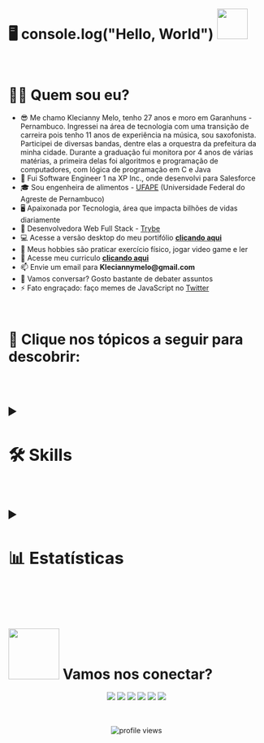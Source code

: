 ### <h1>🖥 console.log("Hello, World") <img src = "https://raw.githubusercontent.com/MartinHeinz/MartinHeinz/master/wave.gif" width ="60px" height="60px"></h1>
<br>
<h1>🥷🏾 Quem sou eu?</h3>
<ul>
  <li>😎 Me chamo Klecianny Melo, tenho 27 anos e moro em Garanhuns - Pernambuco. Ingressei na área de tecnologia com uma transição de carreira pois tenho 11 anos de experiência na música, sou saxofonista. Participei de diversas bandas, dentre elas a orquestra da prefeitura da minha cidade. Durante a graduação fui monitora por 4 anos de várias matérias, a primeira delas foi algoritmos e programação de computadores, com lógica de programação em C e Java</li>
  <li>🏡 Fui Software Engineer 1 na XP Inc., onde desenvolvi para Salesforce</li>
  <li>🎓 Sou engenheira de alimentos - <a href="http://ufape.edu.br/br" target="_blank">UFAPE</a> (Universidade Federal do Agreste de Pernambuco)</li>
  <li>🖥 Apaixonada por Tecnologia, área que impacta bilhões de vidas diariamente</li>
  <li>🔭 Desenvolvedora Web Full Stack - <a href="https://betrybe.com" target="_blank">Trybe</a></li>
  <li>💻 Acesse a versão desktop do meu portifólio <a href="https://portfolio-kecbm.vercel.app/" target="_blank"><b>clicando aqui</b></a></li>
  <li>🤔 Meus hobbies são praticar exercício físico, jogar video game e ler</li>
  <li>📝 Acesse meu curriculo <a href="https://www.cvkeep.com/cv/7e863938f1cc31f1755d834316835807" target="_blank"><b>clicando aqui</b></a></li>
  <li>📫 Envie um email para <b>Kleciannymelo@gmail.com</b></li>
  <li>💬 Vamos conversar? Gosto bastante de debater assuntos</li>
  <li>⚡ Fato engraçado: faço memes de JavaScript no <a href="https://twitter.com/Kecbm" target="_blank">Twitter</a></li>
</ul>
<br>
<h1>🤔 Clique nos tópicos a seguir para descobrir:<h1>
<br>
  <details><summary><h3>🛠 Skills</h3></summary>
  <p>
  <div align="center" style="margin-top: 30px" style="display: inline_block">
  <code><img height="40" width="40" src="https://raw.githubusercontent.com/jmnote/z-icons/master/svg/c.svg"/></code>
  <code><img height="40" width="40" src="https://cdn.jsdelivr.net/gh/devicons/devicon/icons/java/java-original.svg"/></code>
  <code><img title="HTML5" alt="HTML" height="40" width="40" src="https://raw.githubusercontent.com/devicons/devicon/master/icons/html5/html5-original.svg"></code>
  <code><img title="CSS3" alt="CSS" height="40" width="40" src="https://raw.githubusercontent.com/devicons/devicon/master/icons/css3/css3-original.svg"></code>
  <code><img title="JavaScript" alt="JavaScript" height="40" width="40" src="https://raw.githubusercontent.com/devicons/devicon/master/icons/javascript/javascript-plain.svg"></code>
  <code><img title="React" alt="React" height="40" width="40" src="https://raw.githubusercontent.com/devicons/devicon/master/icons/react/react-original.svg"></code>
  <code><img title="Redux" alt="redux" height="40" width="40" src="https://raw.githubusercontent.com/devicons/devicon/master/icons/redux/redux-original.svg"></code>
  <code><img title="Jest" alt="Jest" height="40" width="40" src="https://raw.githubusercontent.com/devicons/devicon/master/icons/jest/jest-plain.svg"></code>
  <code><img src="https://testing-library.com/img/logo-large.png" alt="testing-library" width="40" height="40"/></code>
   <code><img alt="Docker" height="40" width="40" src="https://raw.githubusercontent.com/devicons/devicon/master/icons/docker/docker-original.svg"></code>
  <code><img src="https://cdn.jsdelivr.net/gh/devicons/devicon/icons/mysql/mysql-original.svg" height="40" width="40" /></code>
  <code><img src="https://cdn.jsdelivr.net/gh/devicons/devicon/icons/nodejs/nodejs-original.svg" height="40" width="40" /></code>
   <code><img alt="TypeScript.js" height="40" width="40" src="https://raw.githubusercontent.com/devicons/devicon/master/icons/typescript/typescript-original.svg"></code>
  <code><img src="https://cdn.jsdelivr.net/gh/devicons/devicon/icons/mongodb/mongodb-original.svg" width="40" height="40" /></code>
  <code><img src="https://cdn.jsdelivr.net/gh/devicons/devicon/icons/express/express-original.svg" width="40" height="40" /></code>
  <code><img src="https://cdn.jsdelivr.net/gh/devicons/devicon/icons/mocha/mocha-plain.svg" alt="mocha" height="40" width="40" /></code>
  <code><img src="https://cdn.jsdelivr.net/gh/devicons/devicon/icons/sequelize/sequelize-original.svg" alt="seuelize" height="40" width="40" /></code>
  <code><img src="https://cdn.jsdelivr.net/gh/devicons/devicon/icons/python/python-original.svg" height="40" width="40" /></code>
  <code><img src="https://cdn.jsdelivr.net/gh/devicons/devicon/icons/pytest/pytest-original.svg" height="40" width="40" /></code>
  <code><img src="https://raw.githubusercontent.com/devicons/devicon/master/icons/csharp/csharp-original.svg" alt="csharp" width="40" height="40"/></code>
  <code><img height="40px" width="40" src="https://cdn.jsdelivr.net/gh/devicons/devicon/icons/salesforce/salesforce-original.svg" /></code>
  <code><img alt="Kotlin" height="40px" width="40" src="https://cdn.jsdelivr.net/gh/devicons/devicon/icons/kotlin/kotlin-original.svg" /></code>
  <code><img alt="vercel" height="40px" width="40" src="https://www.svgrepo.com/show/327408/logo-vercel.svg"></code>
  <code><img alt="heroku" height="40px" width="40" src="https://cdn.jsdelivr.net/gh/devicons/devicon/icons/heroku/heroku-plain.svg" /></code>
  <code><img height="40px" width="40" src="https://cdn.jsdelivr.net/gh/devicons/devicon/icons/trello/trello-plain.svg" /></code>
  <code><img src="https://raw.githubusercontent.com/devicons/devicon/master/icons/linux/linux-original.svg" alt="linux" width="40" height="40" /></code>
   <code><img alt="terminal" height="40px" width="40" src="https://cdn.svgporn.com/logos/terminal.svg"></code>
  <code><img alt="npm" height="40" width="40" src="https://cdn.jsdelivr.net/gh/devicons/devicon/icons/npm/npm-original-wordmark.svg" /></code>
  <code><img src="https://cdn.jsdelivr.net/gh/devicons/devicon/icons/eslint/eslint-original.svg" alt="eslint" height="40" width="40" /></code>
  <code><img title="Vscode" alt="Vscode" height="40" width="40" src="https://cdn.jsdelivr.net/gh/devicons/devicon/icons/vscode/vscode-original.svg" /></code>
  <code><img src="https://cdn.jsdelivr.net/gh/devicons/devicon/icons/git/git-original.svg" alt="git" height="40" width="40" /></code>
  <code><img title="GitHub" alt="GitHub" height="40" width="40" src="https://cdn.jsdelivr.net/gh/devicons/devicon/icons/github/github-original.svg" /></code>
</div>
</p>
</details>
<br>
  <details><summary><h3>📊 Estatísticas</h3></summary>
<p align=center>
  <div align=center>
    <a href="https://github.com/Kecbm" title="Kecbm profile">
      <img width=396 src="https://github-readme-stats.vercel.app/api/top-langs/?username=Kecbm&hide=c%23,powershell,Mathematica,Ruby,Objective-C,Objective-C%2b%2b,Cuda&title_color=61dafb&text_color=ffffff&icon_color=61dafb&bg_color=20232a&langs_count=8&layout=compact&border_color=61dafb&hide_border=true" />
    </a>
  <br>
  </div>
</p>
</details>
<br>
  <h1><img src="https://github.com/shahriarshafin/shahriarshafin/blob/development/Assets/handshake.gif?raw=true" width="100" height="100" /> Vamos nos conectar?</h1>
  <div align="center">
  <a href="https://portfolio-kecbm.vercel.app/" target="_blank"><img src="https://img.shields.io/badge/-Portfólio-06D6A0?style=for-the-badge" target="_blank"></a>
  <a href="https://trailblazer.me/id/kecbm" target="_blank"><img src="https://profile.ui.trailhead.com/images/trailblazer-me.svg" target="_blank"></a>
  <a href="https://www.linkedin.com/in/kecbm/" target="_blank"><img src="https://img.shields.io/badge/-LinkedIn-%230077B5?style=for-the-badge&logo=linkedin&logoColor=white" target="_blank"></a> 
  <a href="https://www.instagram.com/kecbm/" target="_blank"><img src="https://img.shields.io/badge/-Instagram-%23E4405F?style=for-the-badge&logo=instagram&logoColor=white" target="_blank"></a>
  <a href="https://twitter.com/Kecbm" target="_blank"><img src="https://img.shields.io/badge/Twitter-1DA1F2?style=for-the-badge&logo=twitter&logoColor=white" target="_blank"></a>
  <a href = "mailto:kleciannymelo@gmail.com"><img src="https://img.shields.io/badge/Gmail-C00021?style=for-the-badge&logo=gmail&logoColor=white" target="_blank"></a>
</div>
</p>
<br>
<div align="center">
<br>
  <img src="https://komarev.com/ghpvc/?username=Kecbm" alt="profile views" />
</div>
